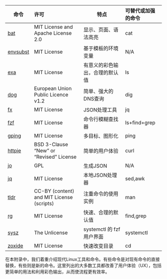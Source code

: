 | 命令                                            | 许可                                      | 特点                           | 可替代或加强的命令 |
| ----------------------------------------------- | :---------------------------------------- | ------------------------------ | :----------------- |
| [bat](https://github.com/sharkdp/bat)           | MIT License and Apache License 2.0        | 显示、页面、语法高亮           | cat                |
| [envsubst](https://github.com/a8m/envsubst)     | MIT License                               | 基于模板的环境变量             | N/A                |
| [exa](https://the.exa.website/)                 | MIT License                               | 有意义的彩色输出，合理的默认值 | ls                 |
| [dog](https://dns.lookup.dog/)                  | European Union Public Licence v1.2        | 简单、强大的DNS查询            | dig                |
| [fx](https://github.com/antonmedv/fx)           | MIT License                               | JSON处理工具                   | jq                 |
| [fzf](https://github.com/junegunn/fzf)          | MIT License                               | 命令行模糊查找器               | ls+find+grep       |
| [gping](https://github.com/orf/gping)           | MIT License                               | 多目标、图形化                 | ping               |
| [httpie](https://httpie.io/)                    | BSD 3-Clause “New” or “Revised” License   | 简单的用户体验                 | curl               |
| [jo](https://github.com/jpmens/jo)              | GPL                                       | 生成JSON                       | N/A                |
| [jq](https://github.com/stedolan/jq)            | MIT License                               | 本地JSON处理器                 | sed,awk            |
| [tldr](https://tldr.sh/)                        | CC-BY (content) and MIT License (scripts) | 注重命令的使用实例             | man                |
| [rg](https://github.com/BurntSushi/ripgrep)     | MIT License                               | 快速、合理的默认值             | find,grep          |
| [sysz](https://github.com/joehillen/sysz)       | The Unlicense                             | systemctl 的 fzf 用户界面      | systemctl          |
| [zoxide](https://github.com/ajeetdsouza/zoxide) | MIT License                               | 快速改变目录                   | cd                 |

在本附录中，我们着重介绍现代Linux工具和命令。有些命令是对现有命令的直接替换，有些则是新的命令。这里列出的大多数工具都改善了用户体验（UX），包括更简单的用法和利用彩色输出，从而使流程更有效率。

